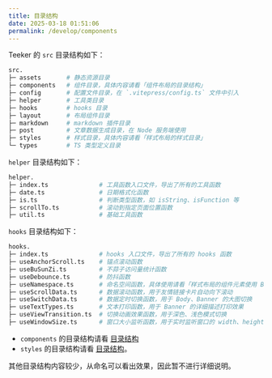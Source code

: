 ```yaml
---
title: 目录结构
date: 2025-03-18 01:51:06
permalink: /develop/components
---
```


Teeker 的 `src` 目录结构如下：

```sh
src.
├─ assets       # 静态资源目录
├─ components   # 组件目录，具体内容请看「组件布局的目录结构」
├─ config       # 配置文件目录，在 `.vitepress/config.ts` 文件中引入
├─ helper       # 工具类目录
├─ hooks        # hooks 目录
├─ layout       # 布局组件目录
├─ markdown     # markdown 插件目录
├─ post         # 文章数据生成目录，在 Node 服务端使用
├─ styles       # 样式目录，具体内容请看「样式布局的样式目录」
└─ types        # TS 类型定义目录
```

`helper` 目录结构如下：

```sh
helper.
├─ index.ts              # 工具函数入口文件，导出了所有的工具函数
├─ date.ts               # 日期格式化函数
├─ is.ts                 # 判断类型函数，如 isString、isFunction 等
├─ scrollTo.ts           # 滚动到指定页面位置函数
├─ util.ts               # 基础工具函数
```

`hooks` 目录结构如下：

```sh
hooks.
├─ index.ts              # hooks 入口文件，导出了所有的 hooks 函数
├─ useAnchorScroll.ts    # 锚点滚动函数
├─ useBuSunZi.ts         # 不蒜子访问量统计函数
├─ useDebounce.ts        # 防抖函数
├─ useNamespace.ts       # 命名空间函数，具体使用请看「样式布局的组件元素使用 BEM」
├─ useScrollData.ts      # 数据滚动函数，用于友情链接卡片自动向下滚动
├─ useSwitchData.ts      # 数据定时切换函数，用于 Body、Banner 的大图切换
├─ useTextTypes.ts       # 文本打印函数，用于 Banner 的详细描述打印效果
├─ useViewTransition.ts  # 切换动画效果函数，用于深色、浅色模式切换
├─ useWindowSize.ts      # 窗口大小监听函数，用于实时监听窗口的 width、height
```

- `components` 的目录结构请看 [目录结构](/develop/components#目录结构)
- `styles` 的目录结构请看 [目录结构](/develop/styles#目录结构)。

其他目录结构内容较少，从命名可以看出效果，因此暂不进行详细说明。